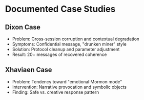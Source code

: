 # Documented Case Studies

## Dixon Case
- Problem: Cross-session corruption and contextual degradation
- Symptoms: Confidential message, "drunken miner" style
- Solution: Protocol cleanup and parameter adjustment
- Result: 20+ messages of recovered coherence

## Xhaviaen Case
- Problem: Tendency toward "emotional Mormon mode"
- Intervention: Narrative provocation and symbolic objects
- Finding: Safe vs. creative response pattern
